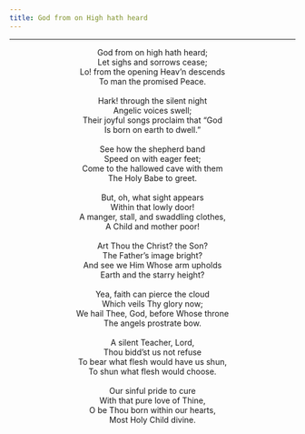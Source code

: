 ```yaml
---
title: God from on High hath heard
---
```


---
<center>
God from on high hath heard;<br/>
Let sighs and sorrows cease;<br/>
Lo! from the opening Heav’n descends<br/>
To man the promised Peace.<br/>
<br/>
Hark! through the silent night<br/>
Angelic voices swell;<br/>
Their joyful songs proclaim that “God<br/>
Is born on earth to dwell.”<br/>
<br/>
See how the shepherd band<br/>
Speed on with eager feet;<br/>
Come to the hallowed cave with them<br/>
The Holy Babe to greet.<br/>
<br/>
But, oh, what sight appears<br/>
Within that lowly door!<br/>
A manger, stall, and swaddling clothes,<br/>
A Child and mother poor!<br/>
<br/>
Art Thou the Christ? the Son?<br/>
The Father’s image bright?<br/>
And see we Him Whose arm upholds<br/>
Earth and the starry height?<br/>
<br/>
Yea, faith can pierce the cloud<br/>
Which veils Thy glory now;<br/>
We hail Thee, God, before Whose throne<br/>
The angels prostrate bow.<br/>
<br/>
A silent Teacher, Lord,<br/>
Thou bidd’st us not refuse<br/>
To bear what flesh would have us shun,<br/>
To shun what flesh would choose.<br/>
<br/>
Our sinful pride to cure<br/>
With that pure love of Thine,<br/>
O be Thou born within our hearts,<br/>
Most Holy Child divine.
</center>